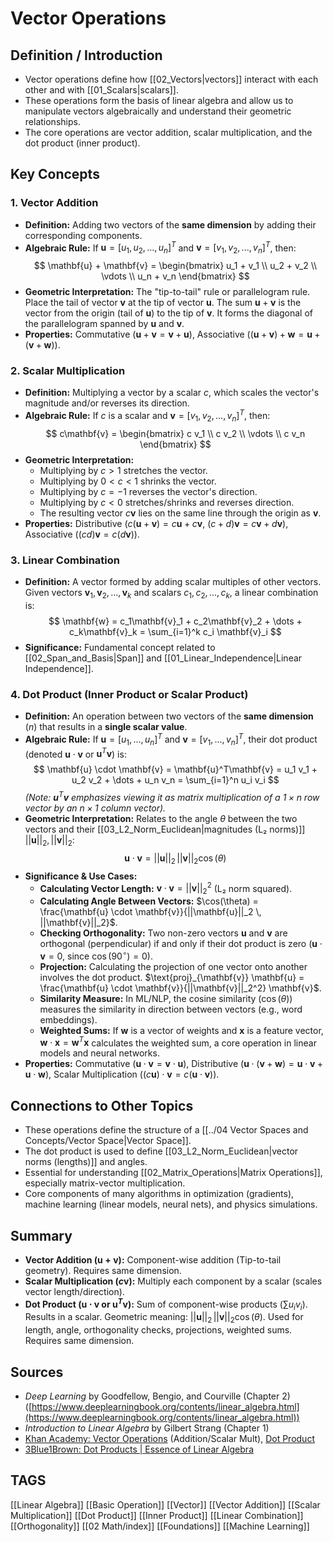 # Vector Operations

## Definition / Introduction
*   Vector operations define how [[02_Vectors|vectors]] interact with each other and with [[01_Scalars|scalars]].
*   These operations form the basis of linear algebra and allow us to manipulate vectors algebraically and understand their geometric relationships.
*   The core operations are vector addition, scalar multiplication, and the dot product (inner product).

## Key Concepts

### 1. Vector Addition
*   **Definition:** Adding two vectors of the **same dimension** by adding their corresponding components.
*   **Algebraic Rule:** If $\mathbf{u} = [u_1, u_2, ..., u_n]^T$ and $\mathbf{v} = [v_1, v_2, ..., v_n]^T$, then:
    $$ \mathbf{u} + \mathbf{v} = \begin{bmatrix} u_1 + v_1 \\ u_2 + v_2 \\ \vdots \\ u_n + v_n \end{bmatrix} $$
*   **Geometric Interpretation:** The "tip-to-tail" rule or parallelogram rule. Place the tail of vector $\mathbf{v}$ at the tip of vector $\mathbf{u}$. The sum $\mathbf{u} + \mathbf{v}$ is the vector from the origin (tail of $\mathbf{u}$) to the tip of $\mathbf{v}$. It forms the diagonal of the parallelogram spanned by $\mathbf{u}$ and $\mathbf{v}$.
*   **Properties:** Commutative ($\mathbf{u}+\mathbf{v} = \mathbf{v}+\mathbf{u}$), Associative ($(\mathbf{u}+\mathbf{v})+\mathbf{w} = \mathbf{u}+(\mathbf{v}+\mathbf{w})$).

### 2. Scalar Multiplication
*   **Definition:** Multiplying a vector by a scalar $c$, which scales the vector's magnitude and/or reverses its direction.
*   **Algebraic Rule:** If $c$ is a scalar and $\mathbf{v} = [v_1, v_2, ..., v_n]^T$, then:
    $$ c\mathbf{v} = \begin{bmatrix} c v_1 \\ c v_2 \\ \vdots \\ c v_n \end{bmatrix} $$
*   **Geometric Interpretation:**
    *   Multiplying by $c > 1$ stretches the vector.
    *   Multiplying by $0 < c < 1$ shrinks the vector.
    *   Multiplying by $c = -1$ reverses the vector's direction.
    *   Multiplying by $c < 0$ stretches/shrinks and reverses direction.
    *   The resulting vector $c\mathbf{v}$ lies on the same line through the origin as $\mathbf{v}$.
*   **Properties:** Distributive ($c(\mathbf{u}+\mathbf{v}) = c\mathbf{u} + c\mathbf{v}$, $(c+d)\mathbf{v} = c\mathbf{v} + d\mathbf{v}$), Associative ($(cd)\mathbf{v} = c(d\mathbf{v})$).

### 3. Linear Combination
*   **Definition:** A vector formed by adding scalar multiples of other vectors. Given vectors $\mathbf{v}_1, \mathbf{v}_2, ..., \mathbf{v}_k$ and scalars $c_1, c_2, ..., c_k$, a linear combination is:
    $$ \mathbf{w} = c_1\mathbf{v}_1 + c_2\mathbf{v}_2 + \dots + c_k\mathbf{v}_k = \sum_{i=1}^k c_i \mathbf{v}_i $$
*   **Significance:** Fundamental concept related to [[02_Span_and_Basis|Span]] and [[01_Linear_Independence|Linear Independence]].

### 4. Dot Product (Inner Product or Scalar Product)
*   **Definition:** An operation between two vectors of the **same dimension** ($n$) that results in a **single scalar value**.
*   **Algebraic Rule:** If $\mathbf{u} = [u_1, ..., u_n]^T$ and $\mathbf{v} = [v_1, ..., v_n]^T$, their dot product (denoted $\mathbf{u} \cdot \mathbf{v}$ or $\mathbf{u}^T\mathbf{v}$) is:
    $$ \mathbf{u} \cdot \mathbf{v} = \mathbf{u}^T\mathbf{v} = u_1 v_1 + u_2 v_2 + \dots + u_n v_n = \sum_{i=1}^n u_i v_i $$
    *(Note: $\mathbf{u}^T\mathbf{v}$ emphasizes viewing it as matrix multiplication of a $1 \times n$ row vector by an $n \times 1$ column vector).*
*   **Geometric Interpretation:** Relates to the angle $\theta$ between the two vectors and their [[03_L2_Norm_Euclidean|magnitudes (L₂ norms)]] $||\mathbf{u}||_2, ||\mathbf{v}||_2$:
    $$ \mathbf{u} \cdot \mathbf{v} = ||\mathbf{u}||_2 \, ||\mathbf{v}||_2 \cos(\theta) $$
*   **Significance & Use Cases:**
    *   **Calculating Vector Length:** $\mathbf{v} \cdot \mathbf{v} = ||\mathbf{v}||_2^2$ (L₂ norm squared).
    *   **Calculating Angle Between Vectors:** $\cos(\theta) = \frac{\mathbf{u} \cdot \mathbf{v}}{||\mathbf{u}||_2 \, ||\mathbf{v}||_2}$.
    *   **Checking Orthogonality:** Two non-zero vectors $\mathbf{u}$ and $\mathbf{v}$ are orthogonal (perpendicular) if and only if their dot product is zero ($\mathbf{u} \cdot \mathbf{v} = 0$, since $\cos(90^\circ) = 0$).
    *   **Projection:** Calculating the projection of one vector onto another involves the dot product. $\text{proj}_{\mathbf{v}} \mathbf{u} = \frac{\mathbf{u} \cdot \mathbf{v}}{||\mathbf{v}||_2^2} \mathbf{v}$.
    *   **Similarity Measure:** In ML/NLP, the cosine similarity ($\cos(\theta)$) measures the similarity in direction between vectors (e.g., word embeddings).
    *   **Weighted Sums:** If $\mathbf{w}$ is a vector of weights and $\mathbf{x}$ is a feature vector, $\mathbf{w} \cdot \mathbf{x} = \mathbf{w}^T \mathbf{x}$ calculates the weighted sum, a core operation in linear models and neural networks.
*   **Properties:** Commutative ($\mathbf{u} \cdot \mathbf{v} = \mathbf{v} \cdot \mathbf{u}$), Distributive ($\mathbf{u} \cdot (\mathbf{v}+\mathbf{w}) = \mathbf{u} \cdot \mathbf{v} + \mathbf{u} \cdot \mathbf{w}$), Scalar Multiplication ($(c\mathbf{u}) \cdot \mathbf{v} = c(\mathbf{u} \cdot \mathbf{v})$).

## Connections to Other Topics
*   These operations define the structure of a [[../04 Vector Spaces and Concepts/Vector Space|Vector Space]].
*   The dot product is used to define [[03_L2_Norm_Euclidean|vector norms (lengths)]] and angles.
*   Essential for understanding [[02_Matrix_Operations|Matrix Operations]], especially matrix-vector multiplication.
*   Core components of many algorithms in optimization (gradients), machine learning (linear models, neural nets), and physics simulations.

## Summary
*   **Vector Addition ($\mathbf{u}+\mathbf{v}$):** Component-wise addition (Tip-to-tail geometry). Requires same dimension.
*   **Scalar Multiplication ($c\mathbf{v}$):** Multiply each component by a scalar (scales vector length/direction).
*   **Dot Product ($\mathbf{u} \cdot \mathbf{v}$ or $\mathbf{u}^T\mathbf{v}$):** Sum of component-wise products ($\sum u_i v_i$). Results in a scalar. Geometric meaning: $||\mathbf{u}||_2 \, ||\mathbf{v}||_2 \cos(\theta)$. Used for length, angle, orthogonality checks, projections, weighted sums. Requires same dimension.

## Sources
*   *Deep Learning* by Goodfellow, Bengio, and Courville (Chapter 2) ([https://www.deeplearningbook.org/contents/linear_algebra.html](https://www.deeplearningbook.org/contents/linear_algebra.html))
*   *Introduction to Linear Algebra* by Gilbert Strang (Chapter 1)
*   [Khan Academy: Vector Operations](https://www.khanacademy.org/math/linear-algebra/vectors-and-spaces/vectors/v/adding-vectors) (Addition/Scalar Mult), [Dot Product](https://www.khanacademy.org/math/linear-algebra/vectors-and-spaces/dot-cross-products/v/vector-dot-product-and-vector-length)
*   [3Blue1Brown: Dot Products | Essence of Linear Algebra](https://www.youtube.com/watch?v=LyGKycYT2v0)

## TAGS
[[Linear Algebra]] [[Basic Operation]] [[Vector]] [[Vector Addition]] [[Scalar Multiplication]] [[Dot Product]] [[Inner Product]] [[Linear Combination]] [[Orthogonality]] [[02 Math/index]] [[Foundations]] [[Machine Learning]]